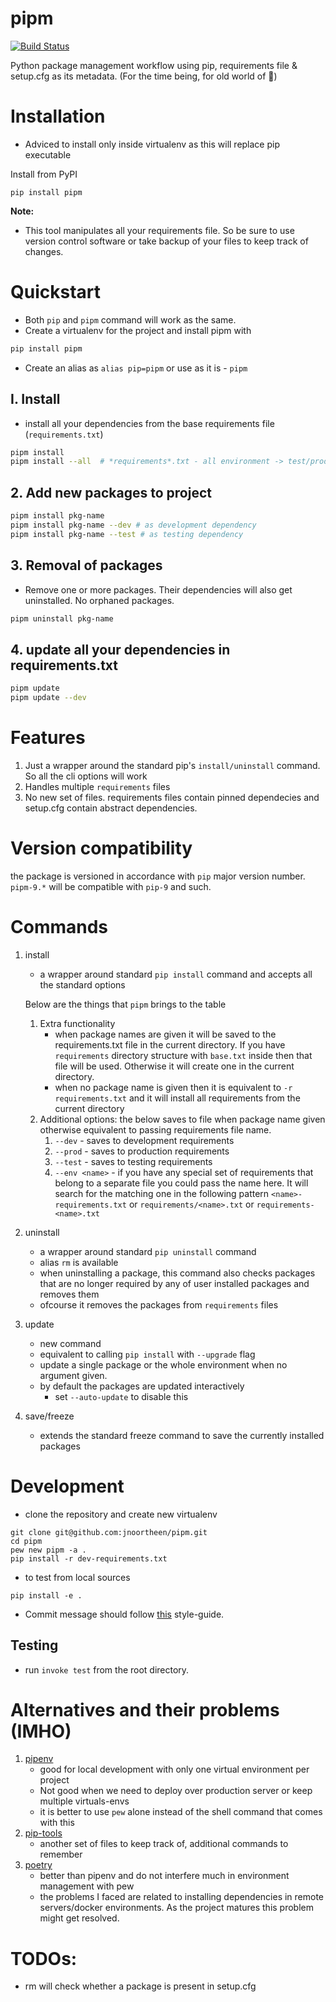 # pipm

[![Build Status](https://travis-ci.com/jnoortheen/pipm.svg?branch=master)](https://travis-ci.com/jnoortheen/pipm)

Python package management workflow using pip, requirements file & setup.cfg as its metadata.
(For the time being, for old world of 🐍)

# Installation

- Adviced to install only inside virtualenv as this will replace pip executable

Install from PyPI

```
pip install pipm
```

**Note:**
- This tool manipulates all your requirements file. So be sure to use version control software or take backup of your files to keep track of changes.

# Quickstart

- Both `pip` and `pipm` command will work as the same.
- Create a virtualenv for the project and install pipm with 
```sh
pip install pipm
``` 
- Create an alias as `alias pip=pipm` or use as it is - `pipm`

## I. Install

- install all your dependencies from the base requirements file (`requirements.txt`)
```sh
pipm install
pipm install --all  # *requirements*.txt - all environment -> test/prod/dev
```

## 2. Add new packages to project
```sh
pipm install pkg-name
pipm install pkg-name --dev # as development dependency
pipm install pkg-name --test # as testing dependency
```

## 3. Removal of packages
- Remove one or more packages. Their dependencies will also get uninstalled. No orphaned packages. 
```sh
pipm uninstall pkg-name
```

## 4. update all your dependencies in requirements.txt
```sh
pipm update
pipm update --dev
```

# Features

1. Just a wrapper around the standard pip's `install/uninstall` command. So all the cli options will work
2. Handles multiple `requirements` files
3. No new set of files. requirements files contain pinned dependecies and setup.cfg contain abstract dependencies.

# Version compatibility

the package is versioned in accordance with `pip` major version number.
`pipm-9.*` will be compatible with `pip-9` and such.


# Commands

1. install
    - a wrapper around standard `pip install` command and accepts all the standard options

    Below are the things that `pipm` brings to the table

    1. Extra functionality
        - when package names are given it will be saved to the requirements.txt file in the current directory.
        If you have `requirements` directory structure with `base.txt` inside then that file will be used. Otherwise it
        will create one in the current directory.
        - when no package name is given then it is equivalent to `-r requirements.txt` and it will install all requirements
        from the current directory
    1. Additional options:
        the below saves to file when package name given otherwise equivalent to passing requirements file name.
        1. `--dev` - saves to development requirements
        1. `--prod` - saves to production requirements
        1. `--test` - saves to  testing requirements
        1. `--env <name>` - if you have any special set of requirements that belong to a separate file you could pass the name here.
        It will search for the matching one in the following pattern `<name>-requirements.txt` or
        `requirements/<name>.txt` or `requirements-<name>.txt`

1. uninstall
    - a wrapper around standard `pip uninstall` command
    - alias `rm` is available
    - when uninstalling a package, this command also checks packages that are no longer required by any of user installed
    packages and removes them
    - ofcourse it removes the packages from `requirements` files

1. update
    - new command
    - equivalent to calling `pip install` with `--upgrade` flag
    - update a single package or the whole environment when no argument given.
    - by default the packages are updated interactively
        - set `--auto-update` to disable this

1. save/freeze
    - extends the standard freeze command to save the currently installed packages

# Development
- clone the repository and create new virtualenv

```
git clone git@github.com:jnoortheen/pipm.git
cd pipm
pew new pipm -a .
pip install -r dev-requirements.txt
```

-  to test from local sources
```
pip install -e .
```

- Commit message should follow [this](https://udacity.github.io/git-styleguide/) style-guide.

## Testing

- run `invoke test` from the root directory.


# Alternatives and their problems (IMHO)

1. [pipenv](https://docs.pipenv.org/)
    - good for local development with only one virtual environment per project
    - Not good when we need to deploy over production server or keep multiple virtuals-envs
    - it is better to use `pew` alone instead of the shell command that comes with this
2. [pip-tools](https://github.com/jazzband/pip-tools)
    - another set of files to keep track of, additional commands to remember
3. [poetry](https://github.com/sdispater/poetry)
    - better than pipenv and do not interfere much in environment management with pew
    - the problems I faced are related to installing dependencies in remote servers/docker environments.
    As the project matures this problem might get resolved.


# TODOs:

 - rm will check whether a package is present in setup.cfg

